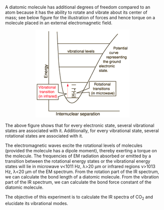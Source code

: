 A diatomic molecule has additional degrees of freedom compared to an atom because it has the ability to rotate and vibrate about its center of mass; see below figure for the illustration of forces and hence torque on a molecule placed in an external electromagnetic field.

<center>
    <img src='./images/aim/rotlev.gif'>
</center>

The above figure shows that for every electronic state, several vibrational states are associated with it. Additionally, for every vibrational state, several rotational states are associated with it.

The electromagnetic waves excite the rotational levels of molecules (provided the molecule has a dipole moment), thereby exerting a torque on the molecule. The frequencies of EM radiation absorbed or emitted by a transition between the rotational energy states or the vibrational energy states will lie in microwave ν<1011 Hz, λ>20 μm or infrared regions ν>1013 Hz, λ<20 μm of the EM spectrum. From the rotation part of the IR spectrum, we can calculate the bond length of a diatomic molecule. From the vibration part of the IR spectrum, we can calculate the bond force constant of the diatomic molecule.

The objective of this experiment is to calculate the IR spectra of CO<sub>2</sub> and elucidate its vibrational modes.
